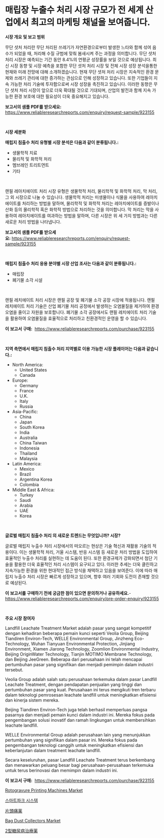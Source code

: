 <p><h1>매립장 누출수 처리 시장 규모가 전 세계 산업에서 최고의 마케팅 채널을 보여줍니다.</h1></p><p><strong>시장 개요 및 보고 범위</strong></p>
<p><p>무단 셧처 처리란 무단 처리된 쓰레기가 자연환경으로부터 발생한 느타와 함께 섞여 음수가 되었을 때, 처리해 수질 규범에 맞춰 봄새시켜 주는 과정을 의미합니다. 무단 셧처 처리 시장은 예측되는 기간 동안 8.4%의 연평균 성장률을 보일 것으로 예상됩니다. 최신 시장 동향 및 시장 예측을 포함한 무단 셧처 처리 시장 및 전체 시장 성장 분석을통한 현재와 미래 전망에 대해 소개하겠습니다. 현재 무단 셧처 처리 시장은 지속적인 환경 문제와 쓰레기 관리에 대한 증가하는 관심으로 인해 성장하고 있습니다. 또한 기업들이 지속 가능한 처리 기술에 투자함으로써 시장 성장을 촉진하고 있습니다. 이러한 동향은 무단 셧처 처리 시장이 앞으로 더욱 확대될 것으로 기대되며, 산업의 발전과 함께 지속 가능한 환경 보호에 대한 필요성이 더욱 중요해지고 있습니다.</p></p>
<p><strong>보고서의 샘플 PDF를 받으세요:</strong> <a href="https://www.reliableresearchreports.com/enquiry/request-sample/923155">https://www.reliableresearchreports.com/enquiry/request-sample/923155</a></p>
<p>&nbsp;</p>
<p><strong>시장 세분화</strong></p>
<p><strong>매립지 침출수 처리 유형별 시장 분석은 다음과 같이 분류됩니다.:</strong></p>
<p><ul><li>생물학적 치료</li><li>물리적 및 화학적 처리</li><li>멤브레인 트리트먼트</li><li>기타</li></ul></p>
<p>&nbsp;</p>
<p><p>랜필 레아치에이트 처리 시장 유형은 생물학적 처리, 물리학적 및 화학적 처리, 막 처리, 그 외 시장으로 나눌 수 있습니다. 생물학적 처리는 미생물이나 식물을 사용하여 레아치에이트를 처리하는 방법을 말하며, 물리학적 및 화학적 처리는 레아치에이트를 증발이나 산화 등의 물리학적 혹은 화학적 방법으로 처리하는 것을 의미합니다. 막 처리는 막을 사용하여 레아치에이트를 여과하는 방법을 말하며, 다른 시장은 위 세 가지 방법과는 다른 새로운 처리 방법을 나타냅니다.</p></p>
<p><strong>보고서의 샘플 PDF를 받으세요:</strong>&nbsp;<a href="https://www.reliableresearchreports.com/enquiry/request-sample/923155">https://www.reliableresearchreports.com/enquiry/request-sample/923155</a></p>
<p>&nbsp;</p>
<p><strong> 매립지 침출수 처리 응용 분야별 시장 산업 조사는 다음과 같이 분류됩니다.:</strong></p>
<p><ul><li>매립장</li><li>폐기물 소각 시설</li></ul></p>
<p>&nbsp;</p>
<p><p>랜필 레치에이트 처리 시장은 랜필 공장 및 폐기물 소각 공장 시장에 적용됩니다. 랜필 레치에이트 처리 기술은 산업 폐기물 처리 공정에서 발생하는 오염물질을 제거하여 환경 오염을 줄이고 자원을 보호합니다. 폐기물 소각 공장에서도 랜필 레치에이트 처리 기술을 활용하여 오염물질을 효율적으로 처리하고 친환경적인 운영을 할 수 있습니다.</p></p>
<p><strong>이 보고서 구매:</strong>&nbsp; <a href="https://www.reliableresearchreports.com/purchase/923155">https://www.reliableresearchreports.com/purchase/923155</a></p>
<p>&nbsp;</p>
<p><strong>지역 측면에서 매립지 침출수 처리 지역별로 이용 가능한 시장 플레이어는 다음과 같습니다.:</strong></p>
<p><ul>
    <li>
        North America:
        <ul>
            <li>United States</li>
            <li>Canada</li>
        </ul>
    </li>
    <li>
        Europe:
        <ul>
            <li>Germany</li>
            <li>France</li>
            <li>U.K.</li>
            <li>Italy</li>
            <li>Russia</li>
        </ul>
    </li>
    <li>
        Asia-Pacific:
        <ul>
            <li>China</li>
            <li>Japan</li>
            <li>South Korea</li>
            <li>India</li>
            <li>Australia</li>
            <li>China Taiwan</li>
            <li>Indonesia</li>
            <li>Thailand</li>
            <li>Malaysia</li>
        </ul>
    </li>
    <li>
        Latin America:
        <ul>
            <li>Mexico</li>
            <li>Brazil</li>
            <li>Argentina Korea</li>
            <li>Colombia</li>
        </ul>
    </li>
    <li>
        Middle East & Africa:
        <ul>
            <li>Turkey</li>
            <li>Saudi</li>
            <li>Arabia</li>
            <li>UAE</li>
            <li>Korea</li>
        </ul>
    </li>
    </ul></p>
<p>&nbsp;</p>
<p><strong>글로벌 매립지 침출수 처리 의 새로운 트렌드는 무엇입니까? 시장?</strong></p>
<p><p>글로벌 매립지 누출수 처리 시장에서의 떠오르는 현상은 기술 혁신과 재활용 기술의 적용이다. 이는 생물학적 처리, 거울 시스템, 반응 시스템 등 새로운 처리 방법을 도입하여 효율적인 누출수 처리를 실현하는 데 도움이 된다. 또한 환경규제가 강화되면서 첨단 기술을 활용한 더욱 효율적인 처리 시스템이 요구되고 있다. 이러한 추세는 더욱 클린하고 지속가능한 환경을 위한 현대적인 접근 방식을 채택하고 있음을 보여준다. 이에 따라 매립지 누출수 처리 시장은 빠르게 성장하고 있으며, 향후 여러 기회와 도전이 존재할 것으로 예상된다.</p></p>
<p><strong>이 보고서를 구매하기 전에 궁금한 점이 있으면 문의하거나 공유하세요.</strong>- <a href="https://www.reliableresearchreports.com/enquiry/pre-order-enquiry/923155">https://www.reliableresearchreports.com/enquiry/pre-order-enquiry/923155</a></p>
<p>&nbsp;</p>
<p><strong>주요 시장 참여자</strong></p>
<p><p>Landfill Leachate Treatment Market adalah pasar yang sangat kompetitif dengan kehadiran beberapa pemain kunci seperti Veolia Group, Beijing Tiandiren Environ-Tech, WELLE Environmental Group, Jinzheng Eco-Technology, Wuhan Tianyuan Environmental Protection, Jinjiang Environment, Xiamen Jiarong Technology, Zoomlion Environmental Industry, Beijing OriginWater Technology, Tianjin MOTIMO Membrane Technology, dan Beijing JeeGreen. Beberapa dari perusahaan ini telah mencapai pertumbuhan pasar yang signifikan dan menjadi pemimpin dalam industri tersebut.</p><p>Veolia Group adalah salah satu perusahaan terkemuka dalam pasar Landfill Leachate Treatment, dengan pendapatan penjualan yang tinggi dan pertumbuhan pasar yang kuat. Perusahaan ini terus mengikuti tren terbaru dalam teknologi pemrosesan leachate landfill untuk meningkatkan efisiensi dan kinerja sistem mereka.</p><p>Beijing Tiandiren Environ-Tech juga telah berhasil memperluas pangsa pasarnya dan menjadi pemain kunci dalam industri ini. Mereka fokus pada pengembangan solusi inovatif dan ramah lingkungan untuk membersihkan leachate landfill.</p><p>WELLE Environmental Group adalah perusahaan lain yang menunjukkan pertumbuhan yang signifikan dalam pasar ini. Mereka fokus pada pengembangan teknologi canggih untuk meningkatkan efisiensi dan keberlanjutan dalam treatment leachate landfill.</p><p>Secara keseluruhan, pasar Landfill Leachate Treatment terus berkembang dan menawarkan peluang besar bagi perusahaan-perusahaan terkemuka untuk terus berinovasi dan memimpin dalam industri ini.</p></p>
<p><strong>이 보고서 구매:</strong>&nbsp;&nbsp;<a href="https://www.reliableresearchreports.com/purchase/923155">https://www.reliableresearchreports.com/purchase/923155</a></p>
<p><p><a href="https://github.com/jerrycopelandthomaswsqd8q/Market-Research-Report-List-1/blob/main/rotogravure-printing-machines-market.md">Rotogravure Printing Machines Market</a></p><p><a href="https://github.com/sougarounis/Market-Research-Report-List-2/blob/main/6829266182694.md">스마트파크 시스템</a></p><p><a href="https://github.com/lababdou/Market-Research-Report-List-2/blob/main/6971890182706.md">片頭痛薬</a></p><p><a href="https://issuu.com/reportprime-2/docs/bag-dust-collectors-market-size-2030.pptx">Bag Dust Collectors Market</a></p><p><a href="https://github.com/mohamedbakry57/Market-Research-Report-List-2/blob/main/3487992182705.md">2型糖尿病治療薬</a></p></p>

